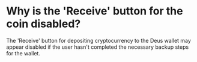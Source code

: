 # Why is the 'Receive' button for the coin disabled?

The 'Receive' button for depositing cryptocurrency to the Deus wallet may appear disabled if the user hasn't completed the necessary backup steps for the wallet.